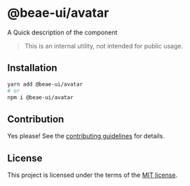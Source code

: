 # @beae-ui/avatar

A Quick description of the component

> This is an internal utility, not intended for public usage.

## Installation

```sh
yarn add @beae-ui/avatar
# or
npm i @beae-ui/avatar
```

## Contribution

Yes please! See the
[contributing guidelines](https://github.com/beae-labs/beae-ui) for details.

## License

This project is licensed under the terms of the
[MIT license](https://github.com/beae-labs/beae-ui).
